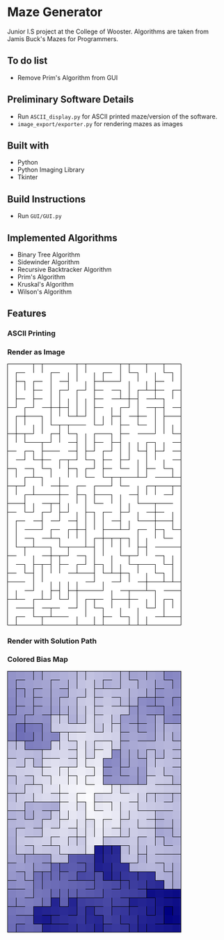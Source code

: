 # Maze Generator
Junior I.S project at the College of Wooster. Algorithms are taken from Jamis Buck's Mazes for Programmers. 

## To do list
* Remove Prim's Algorithm from GUI

## Preliminary Software Details
* Run `ASCII_display.py` for ASCII printed maze/version of the software.
* `image_export/exporter.py` for rendering mazes as images

## Built with
* Python
* Python Imaging Library
* Tkinter

## Build Instructions
* Run `GUI/GUI.py`

## Implemented Algorithms
* Binary Tree Algorithm
* Sidewinder Algorithm
* Recursive Backtracker Algorithm
* Prim's Algorithm
* Kruskal's Algorithm
* Wilson's Algorithm

## Features
### ASCII Printing
### Render as Image
![Image](https://github.com/karensuzue/Maze/blob/main/image_export/maze.png)
### Render with Solution Path
### Colored Bias Map
![Image](https://github.com/karensuzue/Maze/blob/main/image_export/maze-colored.png)

